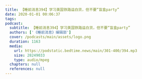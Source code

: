 ```yaml
---
title: 【睡前消息394】学习美国铁路运白货，但不要“盲盒party”
date: 2020-01-01 00:06:37
tags:
podcast:
  subtitle: 【睡前消息394】学习美国铁路运白货，但不要“盲盒party”
  authors: ['《睡前消息》编辑部']
  cover: /podcasts/main/assets/logo.png
  duration: 1163
  media:
    url: https://podstatic.bedtime.news/main/301-400/394.mp3
    size: 28249033
    type: audio/mpeg
  chapters: null
  references: null
---
```

